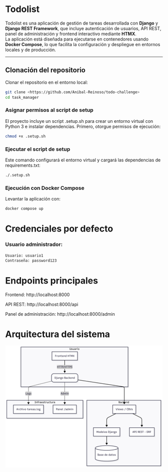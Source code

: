 # Todolist
Todolist es una aplicación de gestión de tareas desarrollada con **Django** y **Django REST Framework**, que incluye autenticación de usuarios, API REST, panel de administración y frontend interactivo mediante **HTMX**.  
La aplicación está diseñada para ejecutarse en contenedores usando **Docker Compose**, lo que facilita la configuración y despliegue en entornos locales y de producción.

---

## Clonación del repositorio
Clonar el repositorio en el entorno local:

```bash
git clone <https://github.com/Anibal-Reinoso/todo-challenge>
cd task_manager
```

###  Asignar permisos al script de setup
El proyecto incluye un script .setup.sh para crear un entorno virtual con Python 3 e instalar dependencias.
Primero, otorgue permisos de ejecución:
```bash
chmod +x .setup.sh
```
### Ejecutar el script de setup
Este comando configurará el entorno virtual y cargará las dependencias de requirements.txt:
```bash
./.setup.sh
```
### Ejecución con Docker Compose
Levantar la aplicación con:
```bash
docker compose up
```
# Credenciales por defecto
### Usuario administrador:
```bash
Usuario: usuario1
Contraseña: password123
```

# Endpoints principales
Frontend: http://localhost:8000

API REST: http://localhost:8000/api

Panel de administración: http://localhost:8000/admin

# Arquitectura del sistema
![Diagrama de arquitectura](docs/diagrama.png)
